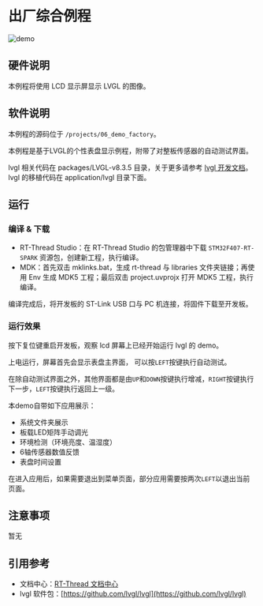 #  出厂综合例程
![demo](/figures/demo.jpg)

## 硬件说明

本例程将使用 LCD 显示屏显示 LVGL 的图像。

## 软件说明

本例程的源码位于 `/projects/06_demo_factory`。

本例程是基于LVGL的个性表盘显示例程，附带了对整板传感器的自动测试界面。

lvgl 相关代码在 packages/LVGL-v8.3.5 目录，关于更多请参考 [lvgl 开发文档](https://docs.lvgl.io/latest/en/html/index.html)。lvgl 的移植代码在 application/lvgl 目录下面。


## 运行

### 编译 & 下载

- RT-Thread Studio：在 RT-Thread Studio 的包管理器中下载 `STM32F407-RT-SPARK` 资源包，创建新工程，执行编译。
- MDK：首先双击 mklinks.bat，生成 rt-thread 与 libraries 文件夹链接；再使用 Env 生成 MDK5 工程；最后双击 project.uvprojx 打开 MDK5 工程，执行编译。

编译完成后，将开发板的 ST-Link USB 口与 PC 机连接，将固件下载至开发板。

### 运行效果

按下复位键重启开发板，观察 lcd 屏幕上已经开始运行 lvgl 的 demo。

上电运行，屏幕首先会显示表盘主界面， 可以按`LEFT`按键执行自动测试。

在除自动测试界面之外，其他界面都是由`UP`和`DOWN`按键执行增减，`RIGHT`按键执行下一步，`LEFT`按键执行返回上一级。

本demo自带如下应用展示：

- 系统文件夹展示
- 板载LED矩阵手动调光
- 环境检测（环境亮度、温湿度）
- 6轴传感器数值反馈
- 表盘时间设置

在进入应用后，如果需要退出到菜单页面，部分应用需要按两次`LEFT`以退出当前页面。

## 注意事项

暂无

## 引用参考

- 文档中心：[RT-Thread 文档中心](https://www.rt-thread.org/document/site/#/)
- lvgl 软件包：[https://github.com/lvgl/lvgl](https://github.com/lvgl/lvgl)

